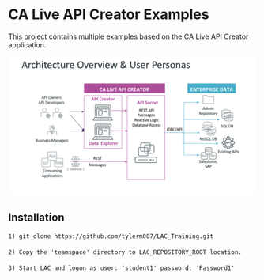 # CA Live API Creator Examples
This project contains multiple examples based on the CA Live API Creator application. 

![Architecture](images/lac-architecture.png)

## Installation
```aidl
1) git clone https://github.com/tylerm007/LAC_Training.git

2) Copy the 'teamspace' directory to LAC_REPOSITORY_ROOT location.

3) Start LAC and logon as user: 'student1' password: 'Password1'
```

